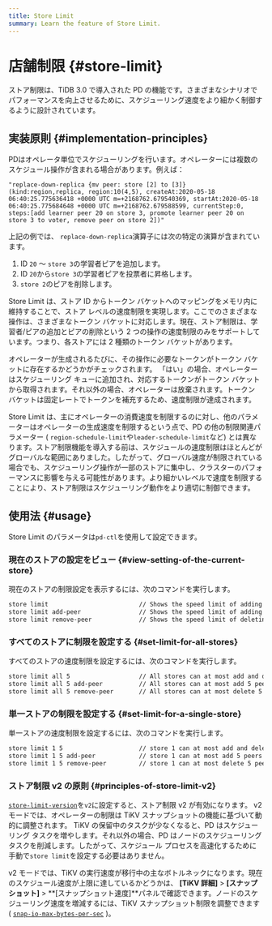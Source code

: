 ```yaml
---
title: Store Limit
summary: Learn the feature of Store Limit.
---
```


# 店舗制限 {#store-limit}

ストア制限は、TiDB 3.0 で導入された PD の機能です。さまざまなシナリオでパフォーマンスを向上させるために、スケジューリング速度をより細かく制御するように設計されています。

## 実装原則 {#implementation-principles}

PDはオペレータ単位でスケジューリングを行います。オペレーターには複数のスケジュール操作が含まれる場合があります。例えば：

    "replace-down-replica {mv peer: store [2] to [3]} (kind:region,replica, region:10(4,5), createAt:2020-05-18 06:40:25.775636418 +0000 UTC m=+2168762.679540369, startAt:2020-05-18 06:40:25.775684648 +0000 UTC m=+2168762.679588599, currentStep:0, steps:[add learner peer 20 on store 3, promote learner peer 20 on store 3 to voter, remove peer on store 2])"

上記の例では、 `replace-down-replica`演算子には次の特定の演算が含まれています。

1.  ID `20` ～ `store 3`の学習者ピアを追加します。
2.  ID `20`から`store 3`の学習者ピアを投票者に昇格します。
3.  `store 2`のピアを削除します。

Store Limit は、ストア ID からトークン バケットへのマッピングをメモリ内に維持することで、ストア レベルの速度制限を実現します。ここでのさまざまな操作は、さまざまなトークン バケットに対応します。現在、ストア制限は、学習者/ピアの追加とピアの削除という 2 つの操作の速度制限のみをサポートしています。つまり、各ストアには 2 種類のトークン バケットがあります。

オペレーターが生成されるたびに、その操作に必要なトークンがトークン バケットに存在するかどうかがチェックされます。 「はい」の場合、オペレーターはスケジューリング キューに追加され、対応するトークンがトークン バケットから取得されます。それ以外の場合、オペレーターは放棄されます。トークン バケットは固定レートでトークンを補充するため、速度制限が達成されます。

Store Limit は、主にオペレーターの消費速度を制限するのに対し、他のパラメーターはオペレーターの生成速度を制限するという点で、PD の他の制限関連パラメーター ( `region-schedule-limit`や`leader-schedule-limit`など) とは異なります。ストア制限機能を導入する前は、スケジュールの速度制限はほとんどがグローバルな範囲にありました。したがって、グローバル速度が制限されている場合でも、スケジューリング操作が一部のストアに集中し、クラスターのパフォーマンスに影響を与える可能性があります。より細かいレベルで速度を制限することにより、ストア制限はスケジューリング動作をより適切に制御できます。

## 使用法 {#usage}

Store Limit のパラメータは`pd-ctl`を使用して設定できます。

### 現在のストアの設定をビュー {#view-setting-of-the-current-store}

現在のストアの制限設定を表示するには、次のコマンドを実行します。

```bash
store limit                         // Shows the speed limit of adding and deleting peers in all stores.
store limit add-peer                // Shows the speed limit of adding peers in all stores.
store limit remove-peer             // Shows the speed limit of deleting peers in all stores. 
```

### すべてのストアに制限を設定する {#set-limit-for-all-stores}

すべてのストアの速度制限を設定するには、次のコマンドを実行します。

```bash
store limit all 5                   // All stores can at most add and delete 5 peers per minute.
store limit all 5 add-peer          // All stores can at most add 5 peers per minute.
store limit all 5 remove-peer       // All stores can at most delete 5 peers per minute.
```

### 単一ストアの制限を設定する {#set-limit-for-a-single-store}

単一ストアの速度制限を設定するには、次のコマンドを実行します。

```bash
store limit 1 5                     // store 1 can at most add and delete 5 peers per minute.
store limit 1 5 add-peer            // store 1 can at most add 5 peers per minute.
store limit 1 5 remove-peer         // store 1 can at most delete 5 peers per minute.
```

### ストア制限 v2 の原則 {#principles-of-store-limit-v2}

[`store-limit-version`](/pd-configuration-file.md#store-limit-version-new-in-v710)を`v2`に設定すると、ストア制限 v2 が有効になります。 v2 モードでは、オペレーターの制限は TiKV スナップショットの機能に基づいて動的に調整されます。 TiKV の保留中のタスクが少なくなると、PD はスケジューリング タスクを増やします。それ以外の場合、PD はノードのスケジューリング タスクを削減します。したがって、スケジュール プロセスを高速化するために手動で`store limit`を設定する必要はありません。

v2 モードでは、TiKV の実行速度が移行中の主なボトルネックになります。現在のスケジュール速度が上限に達しているかどうかは、 **[TiKV 詳細]** &gt; **[スナップショット]** &gt; **[スナップショット速度]**パネルで確認できます。ノードのスケジューリング速度を増減するには、TiKV スナップショット制限を調整できます ( [`snap-io-max-bytes-per-sec`](/tikv-configuration-file.md#snap-io-max-bytes-per-sec) )。
